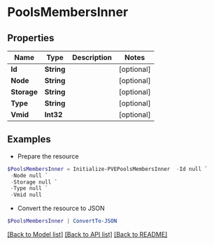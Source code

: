 # PoolsMembersInner
## Properties

Name | Type | Description | Notes
------------ | ------------- | ------------- | -------------
**Id** | **String** |  | [optional] 
**Node** | **String** |  | [optional] 
**Storage** | **String** |  | [optional] 
**Type** | **String** |  | [optional] 
**Vmid** | **Int32** |  | [optional] 

## Examples

- Prepare the resource
```powershell
$PoolsMembersInner = Initialize-PVEPoolsMembersInner  -Id null `
 -Node null `
 -Storage null `
 -Type null `
 -Vmid null
```

- Convert the resource to JSON
```powershell
$PoolsMembersInner | ConvertTo-JSON
```

[[Back to Model list]](../README.md#documentation-for-models) [[Back to API list]](../README.md#documentation-for-api-endpoints) [[Back to README]](../README.md)

